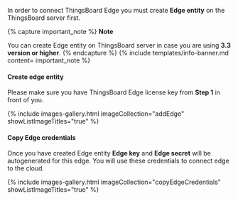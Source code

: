 In order to connect ThingsBoard Edge you must create <strong>Edge entity</strong> on the ThingsBoard server first.

{% capture important_note %}
**Note**

You can create Edge entity on ThingsBoard server in case you are using **3.3 version or higher**.
{% endcapture %}
{% include templates/info-banner.md content= important_note %}

#### Create edge entity

Please make sure you have ThingsBoard Edge license key from **Step 1** in front of you. 

{% include images-gallery.html imageCollection="addEdge" showListImageTitles="true" %}

#### Copy Edge credentials

Once you have created Edge entity **Edge key** and **Edge secret** will be autogenerated for this edge. You will use these credentials to connect edge to the cloud. 

{% include images-gallery.html imageCollection="copyEdgeCredentials" showListImageTitles="true" %}